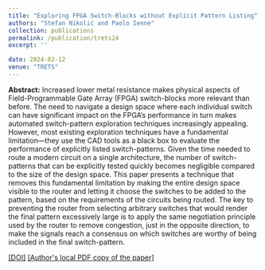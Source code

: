 ```yaml
---
title: "Exploring FPGA Switch-Blocks without Explicit Pattern Listing"
authors: "Stefan Nikolić and Paolo Ienne"
collection: publications
permalink: /publication/trets24
excerpt: ''

date: 2024-02-12
venue: "TRETS"
---
```


**Abstract:** Increased lower metal resistance makes physical aspects of Field-Programmable Gate Array (FPGA) switch-blocks more relevant than before. The need to navigate a design space where each individual switch can have significant impact on the FPGA’s performance in turn makes automated switch-pattern exploration techniques increasingly appealing. However, most existing exploration techniques have a fundamental limitation—they use the CAD tools as a black box to evaluate the performance of explicitly listed switch-patterns. Given the time needed to route a modern circuit on a single architecture, the number of switch-patterns that can be explicitly tested quickly becomes negligible compared to the size of the design space. This paper presents a technique that removes this fundamental limitation by making the entire design space visible to the router and letting it choose the switches to be added to the pattern, based on the requirements of the circuits being routed. The key to preventing the router from selecting arbitrary switches that would render the final pattern excessively large is to apply the same negotiation principle used by the router to remove congestion, just in the opposite direction, to make the signals reach a consensus on which switches are worthy of being included in the final switch-pattern.

[[DOI]](https://doi.org/10.1145/3597417)
[[Author's local PDF copy of the paper]](http://stefannikolicns.github.io/files/Nikolic_and_Ienne___Exploring_FPGA_Switch_Blocks_without_Explicit_Pattern_Listing___2024.pdf)
